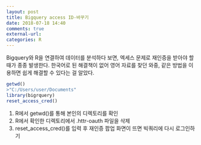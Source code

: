 ```yaml
---
layout: post
title: Bigquery access ID-바꾸기
date: 2018-07-18 14:40
comments: true
external-url:
categories: R
---
```


Bigquery와 R을 연결하여 데이터를 분석하다 보면, 엑세스 문제로 재인증을 받아야 할 때가 종종 발생한다. 한국어로 된 해결책이 없어 영어 자료를 찾던 와중,  같은 방법을 이용하면 쉽게 해결할 수 있다는 걸 알았다. 

```R
getwd()
>"C:/Users/user/Documents"
library(bigrquery)
reset_access_cred()
```


1. R에서 getwd()를 통해 본인의 디렉토리를 확인
2. R에서 확인한 디렉토리에서 .httr-oauth 파일을 삭제
3. reset_access_cred()를 입력 후 재인증 팝업 화면이 뜨면 빅쿼리에 다시 로그인하기 
